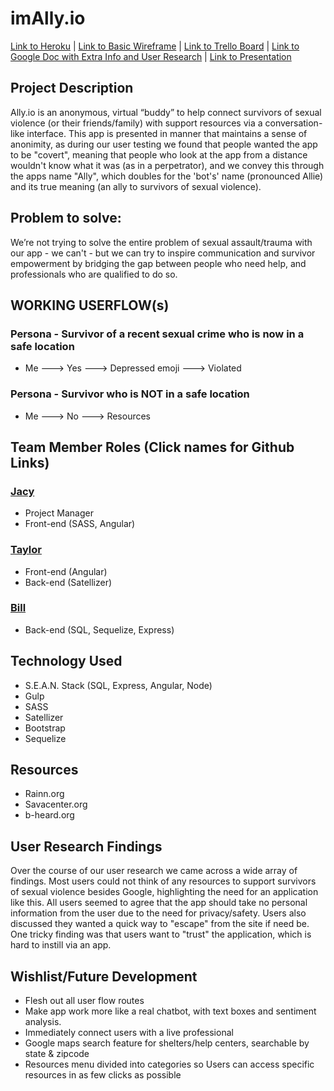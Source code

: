 # imAlly.io

[Link to Heroku](allyio.herokuapp.com) |
[Link to Basic Wireframe](http://imgur.com/a/6DQAQ) | 
[Link to Trello Board](https://trello.com/b/G7MfoRFP/project-three-buddy-app) |
[Link to Google Doc with Extra Info and User Research](https://docs.google.com/document/d/13dS-XViaNo5YinrbeuQeZGoCc0wa6ZInLeLRyhOHpTs/edit?usp=sharing) | 
[Link to Presentation](https://docs.google.com/presentation/d/1hzz6TyGGjEWkeZjIDHM7qiG1LoUxN7WIMW-3he2_Nu0/edit?usp=sharing)

## Project Description 
Ally.io is an anonymous, virtual “buddy” to help connect survivors of sexual violence (or their friends/family) with support resources via a conversation-like interface. This app is presented in manner that maintains a sense of anonimity, as during our user testing we found that people wanted the app to be "covert", meaning that people who look at the app from a distance wouldn't know what it was (as in a perpetrator), and we convey this through the apps name "Ally", which doubles for the 'bot's' name (pronounced Allie) and its true meaning (an ally to survivors of sexual violence). 

## Problem to solve: 
We’re not trying to solve the entire problem of sexual assault/trauma with our app - we can't - but we can try to inspire communication and survivor empowerment by bridging the gap between people who need help, and professionals who are qualified to do so. 

## WORKING USERFLOW(s)
### Persona - Survivor of a recent sexual crime who is now in a safe location
* Me ---> Yes ---> Depressed emoji ---> Violated

### Persona - Survivor who is NOT in a safe location
* Me ---> No ---> Resources

## Team Member Roles (Click names for Github Links)
### [Jacy](https://github.com/JacyAnderson)
  * Project Manager
  * Front-end (SASS, Angular)
  
### [Taylor](https://github.com/tlaine1441) 
  * Front-end (Angular)
  * Back-end (Satellizer)

### [Bill](https://github.com/Bp3289) 
  * Back-end (SQL, Sequelize, Express)

## Technology Used
- S.E.A.N. Stack (SQL, Express, Angular, Node)
- Gulp 
- SASS
- Satellizer
- Bootstrap
- Sequelize 

## Resources
- Rainn.org
- Savacenter.org
- b-heard.org

## User Research Findings
Over the course of our user research we came across a wide array of findings. Most users could not think of any resources to support survivors of sexual violence besides Google, highlighting the need for an application like this. All users seemed to agree that the app should take no personal information from the user due to the need for privacy/safety. Users also discussed they wanted a quick way to "escape" from the site if need be. One tricky finding was that users want to "trust" the application, which is hard to instill via an app. 

## Wishlist/Future Development
* Flesh out all user flow routes
* Make app work more like a real chatbot, with text boxes and sentiment analysis. 
* Immediately connect users with a live professional 
* Google maps search feature for shelters/help centers, searchable by state & zipcode
* Resources menu divided into categories so Users can access specific resources in as few clicks as possible



